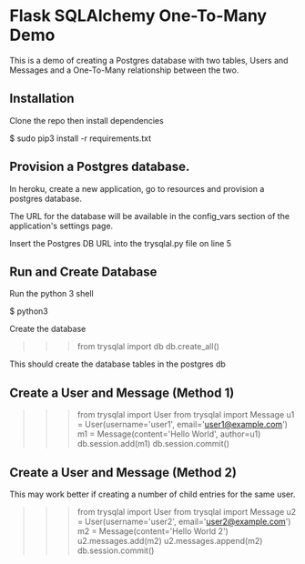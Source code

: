 
# Flask SQLAlchemy One-To-Many Demo

This is a demo of creating a Postgres database with two tables, Users and Messages and a One-To-Many relationship between the two.

## Installation
Clone the repo then install dependencies 

$ sudo pip3 install -r requirements.txt

## Provision a Postgres database.

In heroku, create a new application, go to resources and 
provision a postgres database.

The URL for the database will be available in the config_vars 
section of the application's settings page.

Insert the Postgres DB URL into the trysqlal.py file on line 5

## Run and Create Database
Run the python 3 shell

$ python3

Create the database

>>> from trysqlal import db
>>> db.create_all()

This should create the database tables in the postgres db

## Create a User and Message (Method 1)

>>> from trysqlal import User
>>> from trysqlal import Message
>>> u1 = User(username='user1', email='user1@example.com') 
>>> m1 = Message(content='Hello World', author=u1)
>>> db.session.add(m1)
>>> db.session.commit()

## Create a User and Message (Method 2)
This may work better if creating a number of child entries for the 
same user.

>>> from trysqlal import User
>>> from trysqlal import Message
>>> u2 = User(username='user2', email='user2@example.com')
>>> m2 = Message(content='Hello World 2')
>>> u2.messages.add(m2)
>>> u2.messages.append(m2)
>>> db.session.commit()




